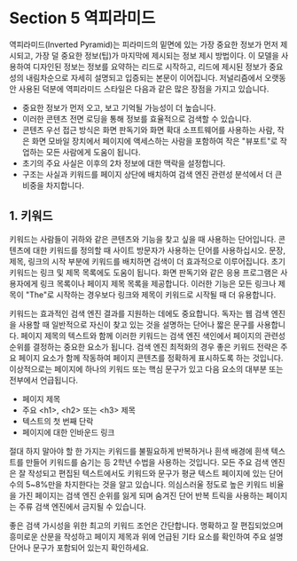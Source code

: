 # Section 5 역피라미드

역피라미드(Inverted Pyramid)는 피라미드의 밑면에 있는 가장 중요한 정보가 먼저 제시되고, 가장 덜 중요한 정보(팁)가 마지막에 제시되는 정보 제시 방법이다. 이 모델을 사용하여 디자인된 정보는 정보를 요약하는 리드로 시작하고, 리드에 제시된 정보가 중요성의 내림차순으로 자세히 설명되고 입증되는 본문이 이어집니다. 저널리즘에서 오랫동안 사용된 덕분에 역피라미드 스타일은 다음과 같은 많은 장점을 가지고 있습니다.

- 중요한 정보가 먼저 오고, 보고 기억될 가능성이 더 높습니다.
- 이러한 콘텐츠 전면 로딩을 통해 정보를 효율적으로 검색할 수 있습니다.
- 콘텐츠 우선 접근 방식은 화면 판독기와 화면 확대 소프트웨어를 사용하는 사람, 작은 화면 모바일 장치에서 페이지에 액세스하는 사람을 포함하여 작은 "뷰포트"로 작업하는 모든 사람에게 도움이 됩니다.
- 초기의 주요 사실은 이후의 2차 정보에 대한 맥락을 설정합니다.
- 구조는 사실과 키워드를 페이지 상단에 배치하여 검색 엔진 관련성 분석에서 더 큰 비중을 차지합니다.

## 1. 키워드

키워드는 사람들이 귀하와 같은 콘텐츠와 기능을 찾고 싶을 때 사용하는 단어입니다. 콘텐츠에 대한 키워드를 정의할 때 사이트 방문자가 사용하는 단어를 사용하십시오. 문장, 제목, 링크의 시작 부분에 키워드를 배치하면 검색이 더 효과적으로 이루어집니다. 초기 키워드는 링크 및 제목 목록에도 도움이 됩니다. 화면 판독기와 같은 응용 프로그램은 사용자에게 링크 목록이나 페이지 제목 목록을 제공합니다. 이러한 기능은 모든 링크나 제목이 "The"로 시작하는 경우보다 링크와 제목이 키워드로 시작될 때 더 유용합니다.

키워드는 효과적인 검색 엔진 결과를 지원하는 데에도 중요합니다. 독자는 웹 검색 엔진을 사용할 때 일반적으로 자신이 찾고 있는 것을 설명하는 단어나 짧은 문구를 사용합니다. 페이지 제목의 텍스트와 함께 이러한 키워드는 검색 엔진 색인에서 페이지의 관련성 순위를 결정하는 중요한 요소가 됩니다. 검색 엔진 최적화의 경우 좋은 키워드 전략은 주요 페이지 요소가 함께 작동하여 페이지 콘텐츠를 정확하게 표시하도록 하는 것입니다. 이상적으로는 페이지에 하나의 키워드 또는 핵심 문구가 있고 다음 요소의 대부분 또는 전부에서 언급됩니다.

- 페이지 제목
- 주요 \<h1\>, \<h2\> 또는 \<h3\> 제목
- 텍스트의 첫 번째 단락
- 페이지에 대한 인바운드 링크

절대 하지 말아야 할 한 가지는 키워드를 불필요하게 반복하거나 흰색 배경에 흰색 텍스트를 만들어 키워드를 숨기는 등 2학년 수법을 사용하는 것입니다. 모든 주요 검색 엔진은 잘 작성되고 편집된 텍스트에서도 키워드와 문구가 평균 텍스트 페이지에 있는 단어 수의 5~8%만을 차지한다는 것을 알고 있습니다. 의심스러울 정도로 높은 키워드 비율을 가진 페이지는 검색 엔진 순위를 잃게 되며 숨겨진 단어 반복 트릭을 사용하는 페이지는 주류 검색 엔진에서 금지될 수 있습니다.

좋은 검색 가시성을 위한 최고의 키워드 조언은 간단합니다. 명확하고 잘 편집되었으며 흥미로운 산문을 작성하고 페이지 제목과 위에 언급된 기타 요소를 확인하여 주요 설명 단어나 문구가 포함되어 있는지 확인하세요.
